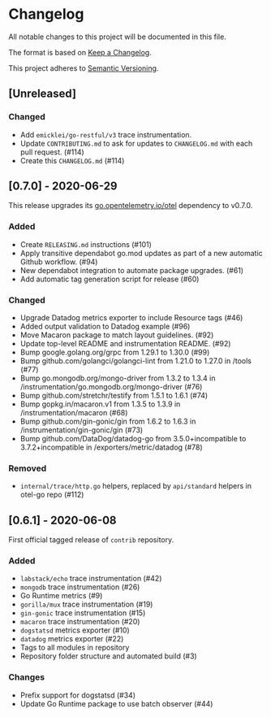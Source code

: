 # Changelog

All notable changes to this project will be documented in this file.

The format is based on [Keep a Changelog](https://keepachangelog.com/en/1.0.0/).

This project adheres to [Semantic Versioning](https://semver.org/spec/v2.0.0.html).

## [Unreleased]

### Changed

- Add `emicklei/go-restful/v3` trace instrumentation.
- Update `CONTRIBUTING.md` to ask for updates to `CHANGELOG.md` with each pull request. (#114)
- Create this `CHANGELOG.md` (#114)

## [0.7.0] - 2020-06-29

This release upgrades its [go.opentelemetry.io/otel](https://github.com/open-telemetry/opentelemetry-go "Otel Github") dependency to v0.7.0.

### Added

- Create `RELEASING.md` instructions (#101)
- Apply transitive dependabot go.mod updates as part of a new automatic Github workflow. (#94)
- New dependabot integration to automate package upgrades. (#61)
- Add automatic tag generation script for release (#60)

### Changed

- Upgrade Datadog metrics exporter to include Resource tags (#46)
- Added output validation to Datadog example (#96)
- Move Macaron package to match layout guidelines. (#92)
- Update top-level README and instrumentation README. (#92)
- Bump google.golang.org/grpc from 1.29.1 to 1.30.0 (#99)
- Bump github.com/golangci/golangci-lint from 1.21.0 to 1.27.0 in /tools (#77)
- Bump go.mongodb.org/mongo-driver from 1.3.2 to 1.3.4 in /instrumentation/go.mongodb.org/mongo-driver (#76)
- Bump github.com/stretchr/testify from 1.5.1 to 1.6.1 (#74)
- Bump gopkg.in/macaron.v1 from 1.3.5 to 1.3.9 in /instrumentation/macaron (#68)
- Bump github.com/gin-gonic/gin from 1.6.2 to 1.6.3 in /instrumentation/gin-gonic/gin (#73)
- Bump github.com/DataDog/datadog-go from 3.5.0+incompatible to 3.7.2+incompatible in /exporters/metric/datadog (#78)

### Removed

- `internal/trace/http.go` helpers, replaced by `api/standard` helpers in otel-go repo (#112)

## [0.6.1] - 2020-06-08

First official tagged release of `contrib` repository.

### Added

- `labstack/echo` trace instrumentation (#42)
- `mongodb` trace instrumentation (#26)
- Go Runtime metrics (#9)
- `gorilla/mux` trace instrumentation (#19)
- `gin-gonic` trace instrumentation (#15)
- `macaron` trace instrumentation (#20)
- `dogstatsd` metrics exporter (#10)
- `datadog` metrics exporter (#22)
- Tags to all modules in repository
- Repository folder structure and automated build (#3)

### Changes

- Prefix support for dogstatsd (#34)
- Update Go Runtime package to use batch observer (#44)
